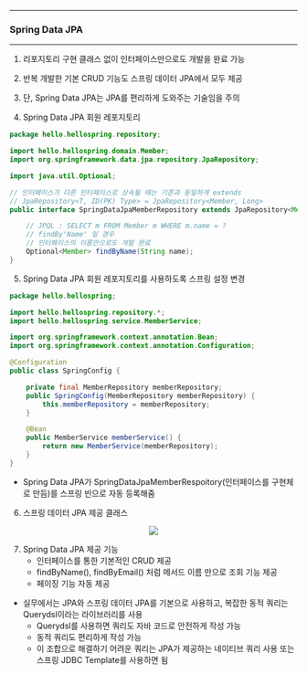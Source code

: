 -----
### Spring Data JPA
-----
1. 리포지토리 구현 클래스 없이 인터페이스만으로도 개발을 완료 가능
2. 반복 개발한 기본 CRUD 기능도 스프링 데이터 JPA에서 모두 제공
3. 단, Spring Data JPA는 JPA를 편리하게 도와주는 기술임을 주의

4. Spring Data JPA 회원 레포지토리
```java
package hello.hellospring.repository;

import hello.hellospring.domain.Member;
import org.springframework.data.jpa.repository.JpaRepository;

import java.util.Optional;

// 인터페이스가 다른 인터페이스로 상속될 때는 기존과 동일하게 extends
// JpaRepository<T, ID(PK) Type> = JpaRepository<Member, Long>
public interface SpringDataJpaMemberRepository extends JpaRepository<Member, Long>, MemberRepository {

    // JPQL : SELECT m FROM Member m WHERE m.name = ?
    // findBy'Name' 일 경우
    // 인터페이스의 이름만으로도 개발 완료
    Optional<Member> findByName(String name); 
}
```

5. Spring Data JPA 회원 레포지토리를 사용하도록 스프링 설정 변경
```java
package hello.hellospring;

import hello.hellospring.repository.*;
import hello.hellospring.service.MemberService;

import org.springframework.context.annotation.Bean;
import org.springframework.context.annotation.Configuration;

@Configuration
public class SpringConfig {

    private final MemberRepository memberRepository;
    public SpringConfig(MemberRepository memberRepository) {
        this.memberRepository = memberRepository;
    }

    @Bean
    public MemberService memberService() {
        return new MemberService(memberRepository);
    } 
}
```
  - Spring Data JPA가 SpringDataJpaMemberRespoitory(인터페이스를 구현체로 만듬)를 스프링 빈으로 자동 등록해줌


6. 스프링 데이터 JPA 제공 클래스
<div align="center">
<img src="https://github.com/sooyounghan/Java/assets/34672301/b688d575-62d5-4a4a-b30b-a541257d5bee">
</div>

7. Spring Data JPA 제공 기능
   - 인터페이스를 통한 기본적인 CRUD 제공
   - findByName(), findByEmail() 처럼 메서드 이름 만으로 조회 기능 제공
   - 페이징 기능 자동 제공
  
* 실무에서는 JPA와 스프링 데이터 JPA를 기본으로 사용하고, 복잡한 동적 쿼리는 Querydsl이라는 라이브러리를 사용
  - Querydsl를 사용하면 쿼리도 자바 코드로 안전하게 작성 가능
  - 동적 쿼리도 편리하게 작성 가능
  - 이 조합으로 해결하기 어려운 쿼리는 JPA가 제공하는 네이티브 쿼리 사용 또는 스프링 JDBC Template를 사용하면 됨


